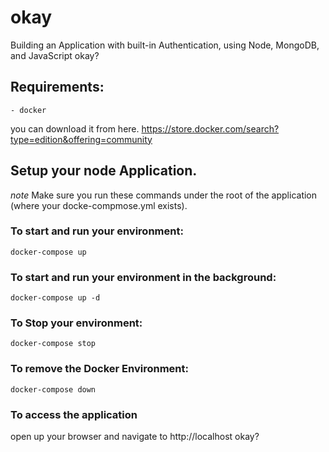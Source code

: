 # okay
Building an Application with built-in Authentication, using Node, MongoDB, and JavaScript okay?

## Requirements:
	- docker
you can download it from here. https://store.docker.com/search?type=edition&offering=community

## Setup your node Application. 
*note* Make sure you run these commands under the root of the application (where your docke-compmose.yml exists).

### To start and run your environment:
`docker-compose up`

### To start and run your environment in the background:
`docker-compose up -d`

### To Stop your environment:
`docker-compose stop`

### To remove the Docker Environment:
`docker-compose down`

### To access the application
open up your browser and navigate to http://localhost okay?